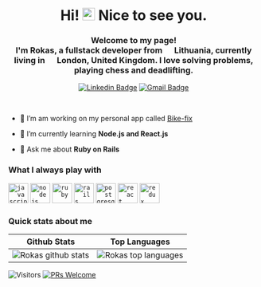 <h1 align="center">Hi! <img src="https://media.giphy.com/media/hvRJCLFzcasrR4ia7z/giphy.gif" width="25px"> Nice to see you.</h1>
<h3 align="center">Welcome to my page! </br> I'm Rokas, a fullstack developer from <img src="https://image.flaticon.com/icons/svg/197/197612.svg" width="16"/> <b>Lithuania</b>, currently living in <img src="https://image.flaticon.com/icons/svg/323/323329.svg" width="16"/> <b>London, United Kingdom</b>. I love solving problems, playing chess and deadlifting. </h3>

<div align="center">

  [![Linkedin Badge](https://img.shields.io/badge/-Rokas-blue?style=flat-square&logo=Linkedin&logoColor=white&link=https://www.linkedin.com/in/rokasaugunas/)](https://www.linkedin.com//in/rokasaugunas/)
  [![Gmail Badge](https://img.shields.io/badge/-augunasr@gmail.com-c14438?style=flat-square&logo=Gmail&logoColor=white&link=mailto:augunasr@gmail.com)](mailto:augunasr@gmail.com)
</div>
<br>

- 🔭 I’m am working on my personal app called [Bike-fix](http://www.Bikefix.site)

- 🌱 I’m currently learning **Node.js and React.js**

- 💬 Ask me about **Ruby on Rails**

<h3 align="left">What I always play with</h3>
<code><img src="https://cdn.jsdelivr.net/gh/devicons/devicon/icons/javascript/javascript-original.svg" alt="javascript" width="40" height="40"/></code>
<code><img src="https://cdn.jsdelivr.net/gh/devicons/devicon/icons/nodejs/nodejs-original.svg" alt="nodejs" width="40" height="40"/></code>
<code><img src="https://cdn.jsdelivr.net/gh/devicons/devicon/icons/ruby/ruby-original.svg" alt="ruby" width="40" height="40"/></code>
<code><img src="https://cdn.jsdelivr.net/gh/devicons/devicon/icons/rails/rails-plain.svg" alt="rails" width="40" height="40"/></code>
<code><img src="https://cdn.jsdelivr.net/gh/devicons/devicon/icons/postgresql/postgresql-original.svg" alt="postgresql" width="40" height="40"/></code>
<code><img src="https://cdn.jsdelivr.net/gh/devicons/devicon/icons/react/react-original.svg" alt="react" width="40" height="40"/></code>
<code><img src="https://cdn.jsdelivr.net/gh/devicons/devicon/icons/redux/redux-original.svg" alt="redux" width="40" height="40"> </code>

<h3 align="left">Quick stats about me</h3>

| Github Stats | Top Languages |
| --- | --- |
| ![Rokas github stats](https://github-readme-stats.vercel.app/api?username=augunasr&show_icons=true&title_color=f6c32c&icon_color=f6c32c&text_color=9f9f9f&bg_color=151515&count_private=true) | ![Rokas top languages](https://github-readme-stats.vercel.app/api/top-langs?username=augunasr&show_icons=true&title_color=f6c32c&icon_color=f6c32c&text_color=9f9f9f&bg_color=151515&count_private=true&layout=compact) |


![Visitors](https://visitor-badge.glitch.me/badge?page_id=augunasr.augunasr) [![PRs Welcome](https://img.shields.io/badge/PRs-welcome-brightgreen.svg?style=flat&logo=github)](https://github.com/augunasr) 
